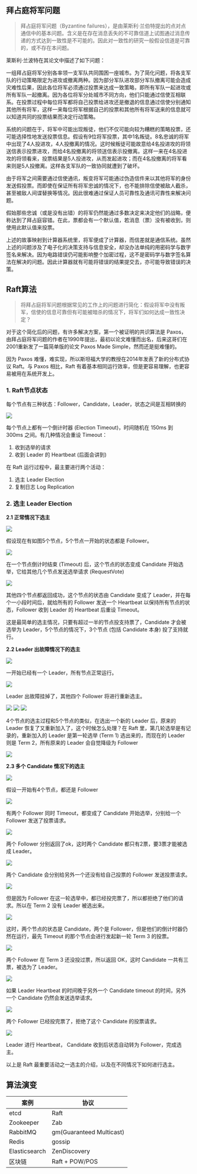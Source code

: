 ## 拜占庭将军问题
> 拜占庭将军问题（Byzantine failures），是由莱斯利·兰伯特提出的点对点通信中的基本问题。含义是在存在消息丢失的不可靠信道上试图通过消息传递的方式达到一致性是不可能的。因此对一致性的研究一般假设信道是可靠的，或不存在本问题。

莱斯利·兰波特在其论文中描述了如下问题：

一组拜占庭将军分别各率领一支军队共同围困一座城市。为了简化问题，将各支军队的行动策略限定为进攻或撤离两种。因为部分军队进攻部分军队撤离可能会造成灾难性后果，因此各位将军必须通过投票来达成一致策略，即所有军队一起进攻或所有军队一起撤离。因为各位将军分处城市不同方向，他们只能通过信使互相联系。在投票过程中每位将军都将自己投票给进攻还是撤退的信息通过信使分别通知其他所有将军，这样一来每位将军根据自己的投票和其他所有将军送来的信息就可以知道共同的投票结果而决定行动策略。

系统的问题在于，将军中可能出现叛徒，他们不仅可能向较为糟糕的策略投票，还可能选择性地发送投票信息。假设有9位将军投票，其中1名叛徒。8名忠诚的将军中出现了4人投进攻，4人投撤离的情况。这时候叛徒可能故意给4名投进攻的将领送信表示投票进攻，而给4名投撤离的将领送信表示投撤离。这样一来在4名投进攻的将领看来，投票结果是5人投进攻，从而发起进攻；而在4名投撤离的将军看来则是5人投撤离。这样各支军队的一致协同就遭到了破坏。

由于将军之间需要通过信使通讯，叛变将军可能通过伪造信件来以其他将军的身份发送假投票。而即使在保证所有将军忠诚的情况下，也不能排除信使被敌人截杀，甚至被敌人间谍替换等情况。因此很难通过保证人员可靠性及通讯可靠性来解决问题。

假始那些忠诚（或是没有出错）的将军仍然能通过多数决定来决定他们的战略，便称达到了拜占庭容错。在此，票都会有一个默认值，若消息（票）没有被收到，则使用此默认值来投票。

上述的故事映射到计算器系统里，将军便成了计算器，而信差就是通信系统。虽然上述的问题涉及了电子化的决策支持与信息安全，却没办法单纯的用密码学与数字签名来解决。因为电路错误仍可能影响整个加密过程，这不是密码学与数字签名算法在解决的问题。因此计算器就有可能将错误的结果提交去，亦可能导致错误的决策。


## Raft算法
> 将拜占庭将军问题根据常见的工作上的问题进行简化：假设将军中没有叛军，信使的信息可靠但有可能被暗杀的情况下，将军们如何达成一致性决定？

对于这个简化后的问题，有许多解决方案，第一个被证明的共识算法是 Paxos，由拜占庭将军问题的作者在1990年提出，最初以论文难懂而出名，后来这哥们在2001重新发了一篇简单版的论文 Paxos Made Simple，然而还是挺难懂的。

因为 Paxos 难懂，难实现，所以斯坦福大学的教授在2014年发表了新的分布式协议 Raft。与 Paxos 相比，Raft 有着基本相同运行效率，但是更容易理解，也更容易被用在系统开发上。

### 1. Raft节点状态

每个节点有三种状态：Follower，Candidate，Leader，状态之间是互相转换的

![](img/raft-nodes.png)

每个节点上都有一个倒计时器 (Election Timeout)，时间随机在 150ms 到 300ms 之间。有几种情况会重设 Timeout：

1. 收到选举的请求
2. 收到 Leader 的 Heartbeat (后面会讲到)

在 Raft 运行过程中，最主要进行两个活动：

1. 选主 Leader Election
2. 复制日志 Log Replication

### 2. 选主 Leader Election

**2.1 正常情况下选主**

![](img/raft-leader-1.png) 

假设现在有如图5个节点，5个节点一开始的状态都是 Follower。

![](img/raft-leader-2.png)

在一个节点倒计时结束 (Timeout) 后，这个节点的状态变成 Candidate 开始选举，它给其他几个节点发送选举请求 (RequestVote) 

![](img/raft-leader-3.png)

其他四个节点都返回成功，这个节点的状态由 Candidate 变成了 Leader，并在每个一小段时间后，就给所有的 Follower 发送一个 Heartbeat 以保持所有节点的状态，Follower 收到 Leader 的 Heartbeat 后重设 Timeout。

这是最简单的选主情况，只要有超过一半的节点投支持票了，Candidate 才会被选举为 Leader，5个节点的情况下，3个节点 (包括 Candidate 本身) 投了支持就行。

**2.2 Leader 出故障情况下的选主**

![](img/raft-leader-4.png)

一开始已经有一个 Leader，所有节点正常运行。

![](img/raft-leader-5.png)

Leader 出故障挂掉了，其他四个 Follower 将进行重新选主。

![](img/raft-leader-6.png)
![](img/raft-leader-7.png)
![](img/raft-leader-8.png)

4个节点的选主过程和5个节点的类似，在选出一个新的 Leader 后，原来的 Leader 恢复了又重新加入了，这个时候怎么处理？在 Raft 里，第几轮选举是有记录的，重新加入的 Leader 是第一轮选举 (Term 1) 选出来的，而现在的 Leader 则是 Term 2，所有原来的 Leader 会自觉降级为 Follower

![](img/raft-leader-9.png)

**2.3 多个 Candidate 情况下的选主**

![](img/raft-c-1.png)

假设一开始有4个节点，都还是 Follower

![](img/raft-c-2.png)

有两个 Follower 同时 Timeout，都变成了 Candidate 开始选举，分别给一个 Follower 发送了投票请求。

![](img/raft-c-3.png)

两个 Follower 分别返回了ok，这时两个 Candidate 都只有2票，要3票才能被选成 Leader。

![](img/raft-c-4.png)

两个 Candidate 会分别给另外一个还没有给自己投票的 Follower 发送投票请求。

![](img/raft-c-5.png)

但是因为 Follower 在这一轮选举中，都已经投完票了，所以都拒绝了他们的请求。所以在 Term 2 没有 Leader 被选出来。

![](img/raft-c-6.png)

这时，两个节点的状态是 Candidate，两个是 Follower，但是他们的倒计时器仍然在运行，最先 Timeout 的那个节点会进行发起新一轮 Term 3 的投票。

![](img/raft-c-7.png)

两个 Follower 在 Term 3 还没投过票，所以返回 OK，这时 Candidate 一共有三票，被选为了 Leader。

![](img/raft-c-8.png)

如果 Leader Heartbeat 的时间晚于另外一个 Candidate timeout 的时间，另外一个 Candidate 仍然会发送选举请求。

![](img/raft-c-9.png)

两个 Follower 已经投完票了，拒绝了这个 Candidate 的投票请求。

![](img/raft-c-10.png)

Leader 进行 Heartbeat， Candidate 收到后状态自动转为 Follower，完成选主。

以上是 Raft 最重要活动之一选主的介绍，以及在不同情况下如何进行选主。

## 算法演变

案例|协议
---|---
etcd|Raft
Zookeeper|Zab
RabbitMQ|gm(Guaranteed Multicast)
Redis|gossip
Elasticsearch|ZenDiscovery
区块链|Raft + POW/POS


